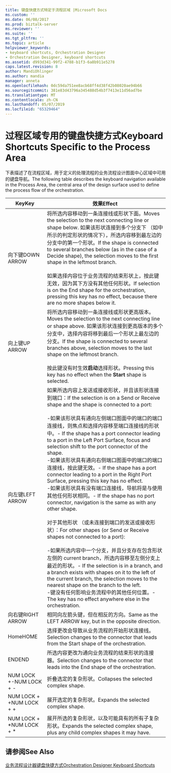 ```yaml
---
title: 键盘快捷方式特定于流程区域 |Microsoft Docs
ms.custom: ''
ms.date: 06/08/2017
ms.prod: biztalk-server
ms.reviewer: ''
ms.suite: ''
ms.tgt_pltfrm: ''
ms.topic: article
helpviewer_keywords:
- keyboard shortcuts, Orchestration Designer
- Orchestration Designer, keyboard shortcuts
ms.assetid: d993d341-99f2-4788-b1f3-6a8b911e5278
caps.latest.revision: 8
author: MandiOhlinger
ms.author: mandia
manager: anneta
ms.openlocfilehash: 0dc59da751ee8acb68ff4d38f42b08020ae94b66
ms.sourcegitcommit: 381e83d43796a345488d54b3f7413e11d56ad7be
ms.translationtype: MT
ms.contentlocale: zh-CN
ms.lasthandoff: 05/07/2019
ms.locfileid: "65329464"
---
```

# <a name="keyboard-shortcuts-specific-to-the-process-area"></a><span data-ttu-id="5a268-102">过程区域专用的键盘快捷方式</span><span class="sxs-lookup"><span data-stu-id="5a268-102">Keyboard Shortcuts Specific to the Process Area</span></span>
<span data-ttu-id="5a268-103">下表描述了在流程区域，用于定义的处理流程的业务流程设计图面中心区域中可用的键盘导航。</span><span class="sxs-lookup"><span data-stu-id="5a268-103">The following table describes the keyboard navigation available in the Process Area, the central area of the design surface used to define the process flow of the orchestration.</span></span>  
  
|<span data-ttu-id="5a268-104">Key</span><span class="sxs-lookup"><span data-stu-id="5a268-104">Key</span></span>|<span data-ttu-id="5a268-105">效果</span><span class="sxs-lookup"><span data-stu-id="5a268-105">Effect</span></span>|  
|---------|------------|  
|<span data-ttu-id="5a268-106">向下键</span><span class="sxs-lookup"><span data-stu-id="5a268-106">DOWN ARROW</span></span>|<span data-ttu-id="5a268-107">将所选内容移动到一条连接线或形状下面。</span><span class="sxs-lookup"><span data-stu-id="5a268-107">Moves the selection to the next connecting line or shape below.</span></span> <span data-ttu-id="5a268-108">如果该形状连接到多个分支下 （如中所示的判定形状的情况下），所选内容移到最左边的分支中的第一个形状。</span><span class="sxs-lookup"><span data-stu-id="5a268-108">If the shape is connected to several branches below (as in the case of a Decide shape), the selection moves to the first shape in the leftmost branch.</span></span><br /><br /> <span data-ttu-id="5a268-109">如果选择内容位于业务流程的结束形状上，按此键无效，因为其下方没有其他任何形状。</span><span class="sxs-lookup"><span data-stu-id="5a268-109">If selection is on the End shape for the orchestration, pressing this key has no effect, because there are no more shapes below it.</span></span>|  
|<span data-ttu-id="5a268-110">向上键</span><span class="sxs-lookup"><span data-stu-id="5a268-110">UP ARROW</span></span>|<span data-ttu-id="5a268-111">将所选内容移动到一条连接线或形状更高版本。</span><span class="sxs-lookup"><span data-stu-id="5a268-111">Moves the selection to the next connecting line or shape above.</span></span> <span data-ttu-id="5a268-112">如果该形状连接到更高版本的多个分支中，选择内容将移到最后一个形状上最左边的分支。</span><span class="sxs-lookup"><span data-stu-id="5a268-112">If the shape is connected to several branches above, selection moves to the last shape on the leftmost branch.</span></span><br /><br /> <span data-ttu-id="5a268-113">按此键没有时生效**启动**选择形状。</span><span class="sxs-lookup"><span data-stu-id="5a268-113">Pressing this key has no effect when the **Start** shape is selected.</span></span>|  
|<span data-ttu-id="5a268-114">向左键</span><span class="sxs-lookup"><span data-stu-id="5a268-114">LEFT ARROW</span></span>|<span data-ttu-id="5a268-115">如果所选内容上发送或接收形状，并且该形状连接到端口：</span><span class="sxs-lookup"><span data-stu-id="5a268-115">If the selection is on a Send or Receive shape and the shape is connected to a port:</span></span><br /><br /> <span data-ttu-id="5a268-116">-如果该形状具有通向左侧端口图面中的端口的端口连接线，则焦点和选择内容移至端口连接线的形状中。</span><span class="sxs-lookup"><span data-stu-id="5a268-116">-   If the shape has a port connector leading to a port in the Left Port Surface, focus and selection shift to the port connector of the shape.</span></span><br /><span data-ttu-id="5a268-117">-如果该形状具有通向右侧端口图面中的端口的端口连接线，按此键无效。</span><span class="sxs-lookup"><span data-stu-id="5a268-117">-   If the shape has a port connector leading to a port in the Right Port Surface, pressing this key has no effect.</span></span><br /><span data-ttu-id="5a268-118">-如果该形状具有没有端口连接线，导航将是与使用其他任何形状相同。</span><span class="sxs-lookup"><span data-stu-id="5a268-118">-   If the shape has no port connector, navigation is the same as with any other shape.</span></span><br /><br /> <span data-ttu-id="5a268-119">对于其他形状 （或未连接到端口的发送或接收形状）：</span><span class="sxs-lookup"><span data-stu-id="5a268-119">For other shapes (or Send or Receive shapes not connected to a port):</span></span><br /><br /> <span data-ttu-id="5a268-120">-如果所选内容中一个分支，并且分支存在包含形状左侧的 current branch，所选内容移至左侧分支上最近的形状。</span><span class="sxs-lookup"><span data-stu-id="5a268-120">-   If the selection is in a branch, and a branch exists with shapes on it to the left of the current branch, the selection moves to the nearest shape on the branch to the left.</span></span><br /><span data-ttu-id="5a268-121">-键没有任何影响业务流程中的其他任何位置。</span><span class="sxs-lookup"><span data-stu-id="5a268-121">-   The key has no effect anywhere else in the orchestration.</span></span>|  
|<span data-ttu-id="5a268-122">向右键</span><span class="sxs-lookup"><span data-stu-id="5a268-122">RIGHT ARROW</span></span>|<span data-ttu-id="5a268-123">相同向左箭头键，但在相反的方向。</span><span class="sxs-lookup"><span data-stu-id="5a268-123">Same as the LEFT ARROW key, but in the opposite direction.</span></span>|  
|<span data-ttu-id="5a268-124">Home</span><span class="sxs-lookup"><span data-stu-id="5a268-124">HOME</span></span>|<span data-ttu-id="5a268-125">选择更改会导致从业务流程的开始形状连接线。</span><span class="sxs-lookup"><span data-stu-id="5a268-125">Selection changes to the connector that leads from the Start shape of the orchestration.</span></span>|  
|<span data-ttu-id="5a268-126">END</span><span class="sxs-lookup"><span data-stu-id="5a268-126">END</span></span>|<span data-ttu-id="5a268-127">所选内容更改为通向业务流程的结束形状的连接器。</span><span class="sxs-lookup"><span data-stu-id="5a268-127">Selection changes to the connector that leads into the End shape of the orchestration.</span></span>|  
|<span data-ttu-id="5a268-128">NUM LOCK +-</span><span class="sxs-lookup"><span data-stu-id="5a268-128">NUM LOCK + -</span></span>|<span data-ttu-id="5a268-129">折叠选定的复杂形状。</span><span class="sxs-lookup"><span data-stu-id="5a268-129">Collapses the selected complex shape.</span></span>|  
|<span data-ttu-id="5a268-130">NUM LOCK + +</span><span class="sxs-lookup"><span data-stu-id="5a268-130">NUM LOCK + +</span></span>|<span data-ttu-id="5a268-131">展开选定的复杂形状。</span><span class="sxs-lookup"><span data-stu-id="5a268-131">Expands the selected complex shape.</span></span>|  
|<span data-ttu-id="5a268-132">NUM LOCK + \*</span><span class="sxs-lookup"><span data-stu-id="5a268-132">NUM LOCK + \*</span></span>|<span data-ttu-id="5a268-133">展开所选的复杂形状，以及可能具有的所有子复杂形状。</span><span class="sxs-lookup"><span data-stu-id="5a268-133">Expands the selected complex shape, plus any child complex shapes it may have.</span></span>|  
  
## <a name="see-also"></a><span data-ttu-id="5a268-134">请参阅</span><span class="sxs-lookup"><span data-stu-id="5a268-134">See Also</span></span>  
 [<span data-ttu-id="5a268-135">业务流程设计器键盘快捷方式</span><span class="sxs-lookup"><span data-stu-id="5a268-135">Orchestration Designer Keyboard Shortcuts</span></span>](../core/orchestration-designer-keyboard-shortcuts.md)